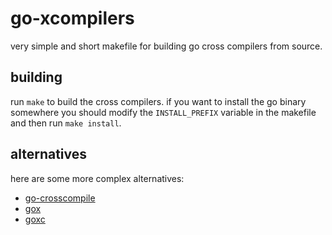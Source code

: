 # go-xcompilers

very simple and short makefile for building go cross
compilers from source.

## building
run `make` to build the cross compilers. if you want to
install the go binary somewhere you should modify the
`INSTALL_PREFIX` variable in the makefile and then run
`make install`.

## alternatives
here are some more complex alternatives:

 * [go-crosscompile](https://github.com/c9s/go-crosscompile)
 * [gox](https://github.com/mitchellh/gox)
 * [goxc](https://github.com/laher/goxc)

